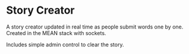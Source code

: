 # Story Creator

A story creator updated in real time as people submit words one by one. Created in the MEAN stack with sockets.

Includes simple admin control to clear the story.
